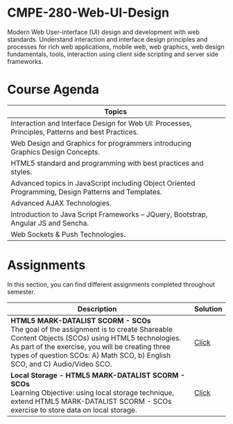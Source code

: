 # CMPE-280-Web-UI-Design

Modern Web User-interface (UI) design and development with web standards. Understand interaction and interface design principles and processes for rich web applications, mobile web, web graphics, web design fundamentals, tools, interaction using client side scripting and server side frameworks. 

# Course Agenda

| Topics  |
|------------------------------------------------------------|
| Interaction and Interface Design for Web UI: Processes, Principles, Patterns and best Practices.|
| Web Design and Graphics for programmers introducing Graphics Design Concepts.|
| HTML5 standard and programming with best practices and styles.|
| Advanced topics in JavaScript including Object Oriented Programming, Design Patterns and Templates.|
| Advanced AJAX Technologies.|
| Introduction to Java Script Frameworks – JQuery, Bootstrap, Angular JS and Sencha.|
| Web Sockets & Push Technologies.|



# Assignments
In this section, you can find different assignments completed throughout semester. 

| Description   | Solution |
|------------------------------------------------------------|-----------------------------------------------------------------------------------------------------|
| <b>HTML5 MARK-DATALIST SCORM - SCOs</b>  <br>  The goal of the assignment is to create Shareable Content Objects (SCOs) using HTML5 technologies. As part of the exercise, you will be creating three types of question SCOs: A) Math SCO, b) English SCO, and C) Audio/Video SCO.               | [Click](https://github.com/bhasin11/CMPE-280-Web-UI-Design/tree/master/Assignment-HTML5-MARK-DATALIST-SCORM-SCOs)
| <b>Local Storage - HTML5 MARK-DATALIST SCORM - SCOs</b>  <br>  Learning Objective: using local storage technique, extend HTML5 MARK-DATALIST SCORM - SCOs exercise to store data on local storage.               | [Click](https://github.com/bhasin11/CMPE-280-Web-UI-Design/tree/master/Assignment-Local%20Storage-HTML5-MARK-DATALIST-SCORM-SCOs)

